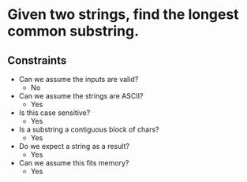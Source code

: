 # Given two strings, find the longest common substring.

## Constraints
* Can we assume the inputs are valid?
  * No
* Can we assume the strings are ASCII?
  * Yes
* Is this case sensitive?
  * Yes
* Is a substring a contiguous block of chars?
  * Yes
* Do we expect a string as a result?
  * Yes
* Can we assume this fits memory?
  * Yes
